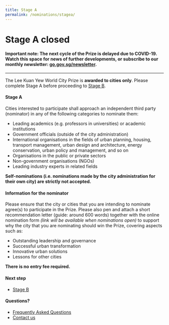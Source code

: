 ```yaml
---
title: Stage A
permalink: /nominations/stagea/
---
```


# **Stage A closed**

#### **Important note:** The next cycle of the Prize is delayed due to COVID-19. Watch this space for news of further developments, or subscribe to our monthly newsletter: [go.gov.sg/newsletter](https://go.gov.sg/newsletter).

---

The Lee Kuan Yew World City Prize is **awarded to cities only**. Please complete Stage A before proceeding to [Stage B](/nominations/stageb/).

#### **Stage A**

Cities interested to participate shall approach an independent third party (nominator) in any of the following categories to nominate them:

- Leading academics (e.g. professors in universities) or academic institutions
- Government officials (outside of the city administration)
- International organisations in the fields of urban planning, housing, transport management, urban design and architecture, energy conservation, urban policy and management, and so on
- Organisations in the public or private sectors
- Non-government organisations (NGOs)
- Leading industry experts in related fields

**Self-nominations (i.e. nominations made by the city administration for their own city) are strictly not accepted.** 

#### **Information for the nominator**

Please ensure that the city or cities that you are intending to nominate agree(s) to participate in the Prize. Please also pen and attach a short recommendation letter (guide: around 600 words) together with the online nomination form *(link will be available when nominations open)* to support why the city that you are nominating should win the Prize, covering aspects such as: 

- Outstanding leadership and governance
- Successful urban transformation
- Innovative urban solutions
- Lessons for other cities

**There is no entry fee required.**

#### **Next step**

- [Stage B](/nominations/stageb/)

#### **Questions?**

- [Frequently Asked Questions](/faq/) 
- [Contact us](/contact-us/)
